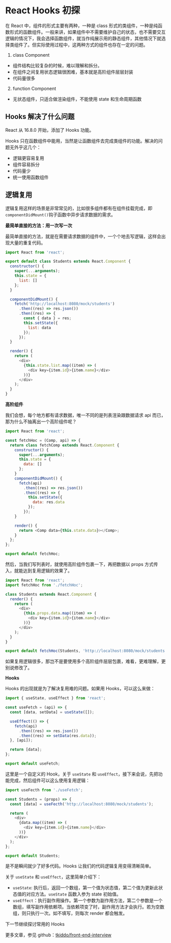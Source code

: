 <!--
 * @Author: tkiddo
 * @Date: 2020-12-09 09:30:51
 * @LastEditors: tkiddo
 * @LastEditTime: 2020-12-09 13:47:03
 * @Description: react hooks 入门
-->

# React Hooks 初探

在 React 中，组件的形式主要有两种，一种是 class 形式的类组件，一种是纯函数形式的函数组件。一般来讲，如果组件中不需要维护自己的状态，也不需要交互逻辑的情况下，我会选择函数组件，就当作纯展示用的静态组件，其他情况下就选择类组件了。但实际使用过程中，这两种方式的组件也存在一定的问题。

1. class Component

- 组件结构比较复杂的时候，难以理解和拆分。
- 在组件之间复用状态逻辑很困难，基本就是高阶组件层层封装
- 代码量很多

2. function Component

- 无状态组件，只适合做渲染组件，不能使用 state 和生命周期函数

## Hooks 解决了什么问题

React 从 16.8.0 开始，添加了 Hooks 功能。

Hooks 只在函数组件中能用，当然是让函数组件去完成类组件的功能。解决的问题无外乎这几个：

- 逻辑更容易复用
- 组件容易拆分
- 代码量少
- 统一使用函数组件

## 逻辑复用

逻辑复用这样的场景是非常常见的，比如很多组件都有在组件挂载完成，即`componentDidMount()`钩子函数中异步请求数据的需求。

**最简单直接的方法：用一次写一次**

最简单直接的方法，就是在需要请求数据的组件中，一个个地去写逻辑，这样会出现大量的重复代码。

```javascript
import React from 'react';

export default class Students extends React.Component {
  constructor() {
    super(...arguments);
    this.state = {
      list: []
    };
  }

  componentDidMount() {
    fetch('http://localhost:8080/mock/students')
      .then((res) => res.json())
      .then((res) => {
        const { data } = res;
        this.setState({
          list: data
        });
      });
  }

  render() {
    return (
      <div>
        {this.state.list.map((item) => (
          <div key={item.id}>{item.name}</div>
        ))}
      </div>
    );
  }
}
```

**高阶组件**

我们会想，每个地方都有请求数据，唯一不同的是列表渲染跟数据请求 api 而已，那为什么不抽离出一个高阶组件呢？

```js
import React from 'react';

const fetchHoc = (Comp, api) => {
  return class fetchComp extends React.Component {
    constructor() {
      super(...arguments);
      this.state = {
        data: []
      };
    }
    componentDidMount() {
      fetch(api)
        .then((res) => res.json())
        .then((res) => {
          this.setState({
            data: res.data
          });
        });
    }

    render() {
      return <Comp data={this.state.data}></Comp>;
    }
  };
};

export default fetchHoc;
```

然后，当我们写列表时，就使用高阶组件包裹一下，再把数据以 props 方式传入，就能达到复用逻辑的效果了。

```js
import React from 'react';
import fetchHoc from './fetchHoc';

class Students extends React.Component {
  render() {
    return (
      <div>
        {this.props.data.map((item) => (
          <div key={item.id}>{item.name}</div>
        ))}
      </div>
    );
  }
}

export default fetchHoc(Students, 'http://localhost:8080/mock/students');
```

如果复用逻辑很多，那岂不是要使用多个高阶组件层层包裹，难看，更难理解，更别说修改了。

**Hooks**

Hooks 的出现就是为了解决复用难的问题。如果用 Hooks，可以这么来做：

```js
import { useState, useEffect } from 'react';

const useFetch = (api) => {
  const [data, setData] = useState([]);

  useEffect(() => {
    fetch(api)
      .then((res) => res.json())
      .then((res) => setData(res.data));
  }, [api]);

  return [data];
};

export default useFetch;
```

这里是一个自定义的 Hook，关于 `useState` 和 `useEffect`，接下来会说，先把功能完成，然后组件可以这么使用复用逻辑：

```js
import useFecth from './useFetch';

const Students = (props) => {
  const [data] = useFecth('http://localhost:8080/mock/students');

  return (
    <div>
      {data.map((item) => (
        <div key={item.id}>{item.name}</div>
      ))}
    </div>
  );
};

export default Students;
```

是不是瞬间就少了好多代码。Hooks 让我们的代码逻辑复用变得清晰简单。

关于 `useState` 和 `useEffect`，这里简单介绍下：

- `useState`: 执行后，返回一个数组，第一个值为状态值，第二个值为更新此状态值的对应方法。`useState` 函数入参为 state 初始值。
- `useEffect`：执行副作用操作。第一个参数为副作用方法，第二个参数是一个数组，填写副作用依赖项。当依赖项变了时，副作用方法才会执行。若为空数组，则只执行一次。如不填写，则每次 render 都会触发。

下一节继续探讨常用的 Hooks

更多文章，参见 github：[tkiddo/front-end-interview](https://github.com/tkiddo/front-end-interview)
